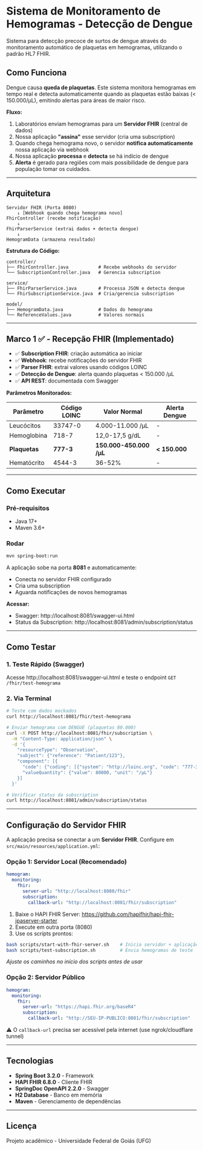 # Sistema de Monitoramento de Hemogramas - Detecção de Dengue

Sistema para detecção precoce de surtos de dengue através do monitoramento automático de plaquetas em hemogramas, utilizando o padrão HL7 FHIR.

## Como Funciona

Dengue causa **queda de plaquetas**. Este sistema monitora hemogramas em tempo real e detecta automaticamente quando as plaquetas estão baixas (< 150.000/µL), emitindo alertas para áreas de maior risco.

**Fluxo:**
1. Laboratórios enviam hemogramas para um **Servidor FHIR** (central de dados)
2. Nossa aplicação **"assina"** esse servidor (cria uma subscription)
3. Quando chega hemograma novo, o servidor **notifica automaticamente** nossa aplicação via webhook
4. Nossa aplicação **processa** e **detecta** se há indício de dengue
5. **Alerta** é gerado para regiões com mais possibilidade de dengue para população tomar os cuidados. 

---

## Arquitetura

```
Servidor FHIR (Porta 8080)
    ↓ [Webhook quando chega hemograma novo]
FhirController (recebe notificação)
    ↓
FhirParserService (extrai dados + detecta dengue)
    ↓
HemogramData (armazena resultado)
```

**Estrutura do Código:**
```
controller/
├── FhirController.java           # Recebe webhooks do servidor
└── SubscriptionController.java   # Gerencia subscription

service/
├── FhirParserService.java        # Processa JSON e detecta dengue
└── FhirSubscriptionService.java  # Cria/gerencia subscription

model/
├── HemogramData.java             # Dados do hemograma
└── ReferenceValues.java          # Valores normais
```

---

## Marco 1 ✅ - Recepção FHIR (Implementado)

- ✅ **Subscription FHIR**: criação automática ao iniciar
- ✅ **Webhook**: recebe notificações do servidor FHIR
- ✅ **Parser FHIR**: extrai valores usando códigos LOINC
- ✅ **Detecção de Dengue**: alerta quando plaquetas < 150.000 /µL
- ✅ **API REST**: documentada com Swagger

**Parâmetros Monitorados:**

| Parâmetro | Código LOINC | Valor Normal | Alerta Dengue |
|-----------|--------------|--------------|---------------|
| Leucócitos | 33747-0 | 4.000-11.000 /µL | - |
| Hemoglobina | 718-7 | 12,0-17,5 g/dL | - |
| **Plaquetas** | **777-3** | **150.000-450.000 /µL** | **< 150.000** |
| Hematócrito | 4544-3 | 36-52% | - |

---

## Como Executar

### Pré-requisitos
- Java 17+
- Maven 3.6+

### Rodar
```bash
mvn spring-boot:run
```

A aplicação sobe na porta **8081** e automaticamente:
- Conecta no servidor FHIR configurado
- Cria uma subscription
- Aguarda notificações de novos hemogramas

**Acessar:**
- Swagger: http://localhost:8081/swagger-ui.html
- Status da Subscription: http://localhost:8081/admin/subscription/status

---

## Como Testar

### 1. Teste Rápido (Swagger)
Acesse http://localhost:8081/swagger-ui.html e teste o endpoint `GET /fhir/test-hemograma`

### 2. Via Terminal
```bash
# Teste com dados mockados
curl http://localhost:8081/fhir/test-hemograma

# Enviar hemograma com DENGUE (plaquetas 80.000)
curl -X POST http://localhost:8081/fhir/subscription \
  -H "Content-Type: application/json" \
  -d '{
    "resourceType": "Observation",
    "subject": {"reference": "Patient/123"},
    "component": [{
      "code": {"coding": [{"system": "http://loinc.org", "code": "777-3"}]},
      "valueQuantity": {"value": 80000, "unit": "/µL"}
    }]
  }'

# Verificar status da subscription
curl http://localhost:8081/admin/subscription/status
```

---

## Configuração do Servidor FHIR

A aplicação precisa se conectar a um **Servidor FHIR**. Configure em `src/main/resources/application.yml`:

### Opção 1: Servidor Local (Recomendado)
```yaml
hemogram:
  monitoring:
    fhir:
      server-url: "http://localhost:8080/fhir"
      subscription:
        callback-url: "http://localhost:8081/fhir/subscription"
```

1. Baixe o HAPI FHIR Server: https://github.com/hapifhir/hapi-fhir-jpaserver-starter
2. Execute em outra porta (8080)
3. Use os scripts prontos:
```bash
bash scripts/start-with-fhir-server.sh    # Inicia servidor + aplicação
bash scripts/test-subscription.sh         # Envia hemogramas de teste
```
*Ajuste os caminhos no início dos scripts antes de usar*

### Opção 2: Servidor Público
```yaml
hemogram:
  monitoring:
    fhir:
      server-url: "https://hapi.fhir.org/baseR4"
      subscription:
        callback-url: "http://SEU-IP-PUBLICO:8081/fhir/subscription"
```
⚠️ O `callback-url` precisa ser acessível pela internet (use ngrok/cloudflare tunnel)

---

## Tecnologias

- **Spring Boot 3.2.0** - Framework
- **HAPI FHIR 6.8.0** - Cliente FHIR
- **SpringDoc OpenAPI 2.2.0** - Swagger
- **H2 Database** - Banco em memória
- **Maven** - Gerenciamento de dependências

---

## Licença

Projeto acadêmico - Universidade Federal de Goiás (UFG)
